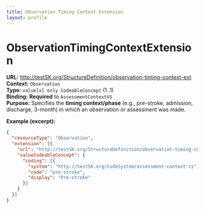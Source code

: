 ```yaml
---
title: Observation Timing Context Extension
layout: profile
---
```


# ObservationTimingContextExtension

**URL:** http://testSK.org/StructureDefinition/observation-timing-context-ext  
**Context:** `Observation`  
**Type:** `value[x] only CodeableConcept` (1..1)  
**Binding:** **Required** to `AssessmentContextVS`  
**Purpose:** Specifies the **timing context/phase** (e.g., pre-stroke, admission, discharge, 3-month) in which an observation or assessment was made.

**Example (excerpt):**
```json
{
  "resourceType": "Observation",
  "extension": [{
    "url": "http://testSK.org/StructureDefinition/observation-timing-context-ext",
    "valueCodeableConcept": {
      "coding": [{
        "system": "http://testSK.org/CodeSystem/assessment-context-cs",
        "code": "pre-stroke",
        "display": "Pre-stroke"
      }]
    }
  }]
}
